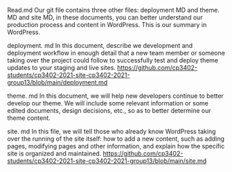 Read.md
Our git file contains three other files: deployment MD and theme. MD and site MD, in these documents, you can better understand our production process and content in WordPress. This is our summary in WordPress.

deployment. md
In this document, describe we development and deployment workflow in enough detail that a new team member or someone taking over the project could follow to successfully test and deploy theme updates to your staging and live sites.
https://github.com/cp3402-students/cp3402-2021-site-cp3402-2021-group13/blob/main/deployment.md

theme. md
In this document, we will help new developers continue to better develop our theme. We will include some relevant information or some edited documents, design decisions, etc., so as to better determine our theme content.

site. md
In this file, we will tell those who already know WordPress taking over the running of the site itself: how to add a new content, such as adding pages, modifying pages and other information, and explain how the specific site is organized and maintained.
https://github.com/cp3402-students/cp3402-2021-site-cp3402-2021-group13/blob/main/site.md
